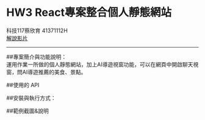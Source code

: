 # HW3 React專案整合個人靜態網站

科技117蔡欣育 41371112H  
[解說影片](https://youtu.be/8kEEivIasl8)

--- 
##專案簡介與功能說明：  
運用作業一所做的個人靜態網站，加上AI導遊視窗功能，可以在網頁中開啟聊天視窗，問AI導遊推薦的美食、景點。

##使用的 API

##安裝與執行方式：

##範例截圖&說明
